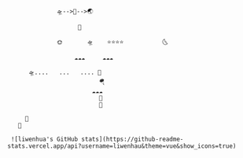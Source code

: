 
                  🛸-->🌌-->🌏
                  
                        🚀
                   
                  🌞       🛸    ⭐⭐⭐⭐           🌜
                  
                       ☁️☁️☁️     ☁️☁️☁️ 
                       
          🛸....   ...   .... 🚁         
                              🪂
                            ☁️☁️☁️ 
                              🌋
                              🗻
          
         💭
       👦
       
     ![liwenhua's GitHub stats](https://github-readme-stats.vercel.app/api?username=liwenhau&theme=vue&show_icons=true)
